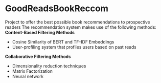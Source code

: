 # GoodReadsBookReccom
Project to offer the best possible book recommendations to prospective readers
The recommendation system makes use of the following methods: 
  **Content-Based Filtering Methods**
  - Cosine Similarity of BERT and TF-IDF Embeddings
  - User-profiling system that profiles users based on past reads

  **Collaborative Filtering Methods**
  - Dimensionality reduction techniques
  - Matrix Factorization
  - Neural network
